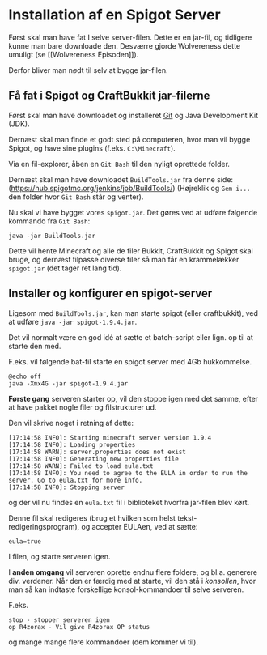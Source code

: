 # Installation af en Spigot Server

Først skal man have fat I selve server-filen.
Dette er en jar-fil, og tidligere kunne man bare downloade den.
Desværre gjorde Wolvereness dette umuligt (se [[Wolvereness Episoden]]).

Derfor bliver man nødt til selv at bygge jar-filen.

## Få fat i Spigot og CraftBukkit jar-filerne

Først skal man have downloadet og installeret [Git](https://git-scm.com/downloads) og Java Development Kit (JDK).

Dernæst skal man finde et godt sted på computeren, hvor man vil bygge Spigot, og have sine plugins (f.eks. `C:\Minecraft`).

Via en fil-explorer, åben en `Git Bash` til den nyligt oprettede folder.

Dernæst skal man have downloadet `BuildTools.jar` fra denne side: (https://hub.spigotmc.org/jenkins/job/BuildTools/)
(Højreklik og `Gem i...` den folder hvor `Git Bash` står og venter).

Nu skal vi have bygget vores `spigot.jar`. Det gøres ved at udføre følgende kommando fra `Git Bash`:
```
java -jar BuildTools.jar
```
Dette vil hente Minecraft og alle de filer Bukkit, CraftBukkit og Spigot skal bruge, og dernæst tilpasse diverse filer så man får en krammelækker `spigot.jar` (det tager ret lang tid).

## Installer og konfigurer en spigot-server

Ligesom med `BuildTools.jar`, kan man starte spigot (eller craftbukkit), ved at udføre `java -jar spigot-1.9.4.jar`.

Det vil normalt være en god idé at sætte et batch-script eller lign. op til at starte den med.

F.eks. vil følgende bat-fil starte en spigot server med 4Gb hukkommelse.
```
@echo off
java -Xmx4G -jar spigot-1.9.4.jar
```

**Første gang** serveren starter op, vil den stoppe igen med det samme, efter at have pakket nogle filer og filstrukturer ud.

Den vil skrive noget i retning af dette:
```
[17:14:58 INFO]: Starting minecraft server version 1.9.4
[17:14:58 INFO]: Loading properties
[17:14:58 WARN]: server.properties does not exist
[17:14:58 INFO]: Generating new properties file
[17:14:58 WARN]: Failed to load eula.txt
[17:14:58 INFO]: You need to agree to the EULA in order to run the server. Go to eula.txt for more info.
[17:14:58 INFO]: Stopping server
```
og der vil nu findes en `eula.txt` fil i biblioteket hvorfra jar-filen blev kørt.

Denne fil skal redigeres (brug et hvilken som helst tekst-redigeringsprogram), og accepter EULAen, ved at sætte:
```
eula=true
```
I filen, og starte serveren igen.

I **anden omgang** vil serveren oprette endnu flere foldere, og bl.a. generere div. verdener.
Når den er færdig med at starte, vil den stå i _konsollen_, hvor man så kan indtaste forskellige konsol-kommandoer til selve serveren.

F.eks.
```
stop - stopper serveren igen
op R4zorax - Vil give R4zorax OP status
```
og mange mange flere kommandoer (dem kommer vi til).
